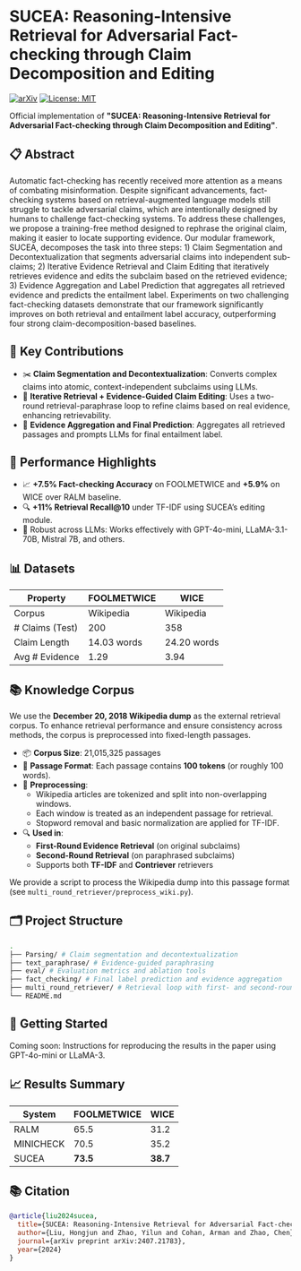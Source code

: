 # SUCEA: Reasoning-Intensive Retrieval for Adversarial Fact-checking through Claim Decomposition and Editing
[![arXiv](https://img.shields.io/badge/arXiv-XXXX.XXXX-blue)](link_to_arxiv) 
[![License: MIT](https://img.shields.io/badge/License-MIT-yellow.svg)](LICENSE)

Official implementation of **"SUCEA: Reasoning-Intensive Retrieval for Adversarial Fact-checking through Claim Decomposition and Editing"**.

## 📋 Abstract
Automatic fact-checking has recently received more attention as a means of combating misinformation. Despite significant advancements, fact-checking systems based on retrieval-augmented language models still struggle to tackle adversarial claims, which are intentionally designed by humans to challenge fact-checking systems. To address these challenges, we propose a training-free method designed to rephrase the original claim, making it easier to locate supporting evidence. Our modular framework, SUCEA, decomposes the task into three steps: 1) Claim Segmentation and Decontextualization that segments adversarial claims into independent sub-claims; 2) Iterative Evidence Retrieval and Claim Editing that iteratively retrieves evidence and edits the subclaim based on the retrieved evidence; 3) Evidence Aggregation and Label Prediction that aggregates all retrieved evidence and predicts the entailment label. Experiments on two challenging fact-checking datasets demonstrate that our framework significantly improves on both retrieval and entailment label accuracy, outperforming four strong claim-decomposition-based baselines.

## 🧠 Key Contributions

- ✂️ **Claim Segmentation and Decontextualization**: Converts complex claims into atomic, context-independent subclaims using LLMs.
- 🔁 **Iterative Retrieval + Evidence-Guided Claim Editing**: Uses a two-round retrieval-paraphrase loop to refine claims based on real evidence, enhancing retrievability.
- 🧩 **Evidence Aggregation and Final Prediction**: Aggregates all retrieved passages and prompts LLMs for final entailment label.

## 🚀 Performance Highlights

- 📈 **+7.5% Fact-checking Accuracy** on FOOLMETWICE and **+5.9%** on WICE over RALM baseline.
- 🔍 **+11% Retrieval Recall@10** under TF-IDF using SUCEA’s editing module.
- 🔄 Robust across LLMs: Works effectively with GPT-4o-mini, LLaMA-3.1-70B, Mistral 7B, and others.

## 📊 Datasets

| Property          | FOOLMETWICE     | WICE             |
|------------------|------------------|------------------|
| Corpus           | Wikipedia        | Wikipedia        |
| # Claims (Test)  | 200              | 358              |
| Claim Length     | 14.03 words     | 24.20 words     |
| Avg # Evidence   | 1.29             | 3.94             |

## 📚 Knowledge Corpus

We use the **December 20, 2018 Wikipedia dump** as the external retrieval corpus. To enhance retrieval performance and ensure consistency across methods, the corpus is preprocessed into fixed-length passages.

- 📦 **Corpus Size**: 21,015,325 passages
- 📄 **Passage Format**: Each passage contains **100 tokens** (or roughly 100 words).
- 🧹 **Preprocessing**:
  - Wikipedia articles are tokenized and split into non-overlapping windows.
  - Each window is treated as an independent passage for retrieval.
  - Stopword removal and basic normalization are applied for TF-IDF.
- 🔍 **Used in**:
  - **First-Round Evidence Retrieval** (on original subclaims)
  - **Second-Round Retrieval** (on paraphrased subclaims)
  - Supports both **TF-IDF** and **Contriever** retrievers

We provide a script to process the Wikipedia dump into this passage format (see `multi_round_retriever/preprocess_wiki.py`).

## 🗂️ Project Structure
```bash
.
├── Parsing/ # Claim segmentation and decontextualization
├── text_paraphrase/ # Evidence-guided paraphrasing
├── eval/ # Evaluation metrics and ablation tools
├── fact_checking/ # Final label prediction and evidence aggregation
├── multi_round_retriever/ # Retrieval loop with first- and second-round logic
└── README.md
```

## 🧪 Getting Started

Coming soon: Instructions for reproducing the results in the paper using GPT-4o-mini or LLaMA-3.

## 📈 Results Summary

| System     | FOOLMETWICE | WICE |
|------------|-------------|------|
| RALM       | 65.5        | 31.2 |
| MINICHECK  | 70.5        | 35.2 |
| SUCEA      | **73.5**    | **38.7** |

## 📚 Citation
```bibtex
@article{liu2024sucea,
  title={SUCEA: Reasoning-Intensive Retrieval for Adversarial Fact-checking through Claim Decomposition and Editing},
  author={Liu, Hongjun and Zhao, Yilun and Cohan, Arman and Zhao, Chen},
  journal={arXiv preprint arXiv:2407.21783},
  year={2024}
}
